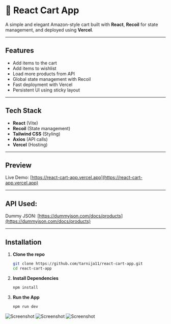 # 🛒 React Cart App

A simple and elegant Amazon-style cart built with **React**, **Recoil** for state management, and deployed using **Vercel**.

---

## Features

- Add items to the cart
- Add items to wishlist
- Load more products from API
- Global state management with Recoil
- Fast deployment with Vercel
- Persistent UI using sticky layout

---

## Tech Stack

- **React** (Vite)
- **Recoil** (State management)
- **Tailwind CSS** (Styling)
- **Axios** (API calls)
- **Vercel** (Hosting)

---

## Preview

Live Demo: [https://react-cart-app.vercel.app](https://react-cart-app.vercel.app)

---

## API Used:

Dummy JSON: [https://dummyjson.com/docs/products](https://dummyjson.com/docs/products)

---

## Installation

1. **Clone the repo**
   ```bash
   git clone https://github.com/tarnija11/react-cart-app.git
   cd react-cart-app

2. **Install Dependencies**
   ```bash
   npm install

2. **Run the App**
   ```bash
   npm run dev


![Screenshot](./src/assets/images/Screenshot_1.png)
![Screenshot](./src/assets/images/Screenshot_2.png)
![Screenshot](./src/assets/images/Screenshot_3.png)

